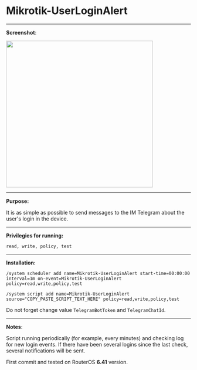 # Mikrotik-UserLoginAlert

---

__Screenshot__:

<img src="https://github.com/alseg/Mikrotik-UserLoginAlert/blob/master/Docs/Images/WLAJMLuE2HolWYe.png?raw=true" width="400">

---

__Purpose:__

It is as simple as possible to send messages to the IM Telegram about the user's login in the device.

---

__Privilegies for running:__

`read, write, policy, test`

---

__Installation:__

`/system scheduler add name=Mikrotik-UserLoginAlert start-time=00:00:00 interval=1m on-event=Mikrotik-UserLoginAlert policy=read,write,policy,test`

`/system script add name=Mikrotik-UserLoginAlert source="COPY_PASTE_SCRIPT_TEXT_HERE" policy=read,write,policy,test`

Do not forget change value `TelegramBotToken` and `TelegramChatId`.

---

__Notes__:

Script running periodically (for example, every minutes) and checking log for new login events.
If there have been several logins since the last check, several notifications will be sent.

First commit and tested on RouterOS __6.41__ version.